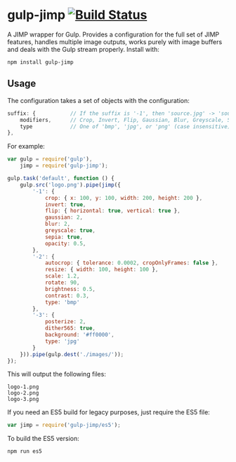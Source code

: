 # gulp-jimp [![Build Status](https://travis-ci.org/haydenbleasel/gulp-jimp.svg?branch=master)](https://travis-ci.org/haydenbleasel/gulp-jimp)

A JIMP wrapper for Gulp. Provides a configuration for the full set of JIMP features, handles multiple image outputs, works purely with image buffers and deals with the Gulp stream properly. Install with:

```
npm install gulp-jimp
```

## Usage

The configuration takes a set of objects with the configuration:

```js
suffix: {           // If the suffix is '-1', then 'source.jpg' -> 'source-1.jpg'
    modifiers,      // Crop, Invert, Flip, Gaussian, Blur, Greyscale, Sepia, etc.
    type            // One of 'bmp', 'jpg', or 'png' (case insensitive)
},
```

For example:

```js
var gulp = require('gulp'),
    jimp = require('gulp-jimp');

gulp.task('default', function () {
    gulp.src('logo.png').pipe(jimp({
        '-1': {
            crop: { x: 100, y: 100, width: 200, height: 200 },
            invert: true,
            flip: { horizontal: true, vertical: true },
            gaussian: 2,
            blur: 2,
            greyscale: true,
            sepia: true,
            opacity: 0.5,
        },
        '-2': {
            autocrop: { tolerance: 0.0002, cropOnlyFrames: false },
            resize: { width: 100, height: 100 },
            scale: 1.2,
            rotate: 90,
            brightness: 0.5,
            contrast: 0.3,
            type: 'bmp'
        },
        '-3': {
            posterize: 2,
            dither565: true,
            background: '#ff0000',
            type: 'jpg'
        }
    })).pipe(gulp.dest('./images/'));
});
```

This will output the following files:

```
logo-1.png
logo-2.png
logo-3.png
```

If you need an ES5 build for legacy purposes, just require the ES5 file:

```js
var jimp = require('gulp-jimp/es5');
```

To build the ES5 version:

```npm run es5```
